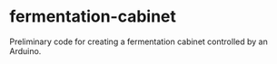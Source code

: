 # fermentation-cabinet

Preliminary code for creating a fermentation cabinet controlled by an Arduino.

